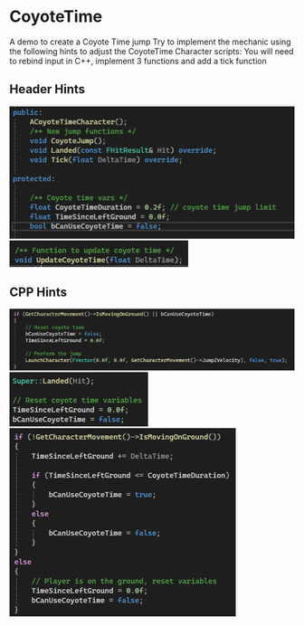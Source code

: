 # CoyoteTime
 A demo to create a Coyote Time jump 
Try to implement the mechanic using the following hints to adjust the CoyoteTime Character scripts:
You will need to rebind input in C++, implement 3 functions and add a tick function
## Header Hints
![A collection of variable and methods to use](Hints/Header1.png)
![A single function to use](Hints/Header2.png)
## CPP Hints
![Some code but what file function to add too](Hints/CPP1.png)
![Maybe the super shows a bit where this belongs ;)](Hints/CPP2.png)
![Some code but what file function to add too](Hints/CPP3.png)
